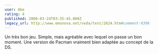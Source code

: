 ```yaml
---
user: Abe
rating: 4
published: 2008-03-24T03:35:45.000Z
legacy_url: http://www.emunova.net/veda/test/2624.htm#comment-9396
---
```

Un très bon jeu. Simple, mais agréable avec lequel on passe un bon moment. Une version de Pacman vraiment bien adaptée au concept de la DS.